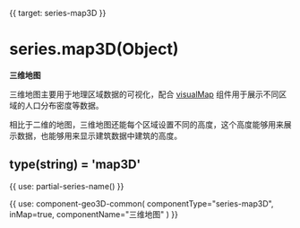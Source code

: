 {{ target: series-map3D }}

# series.map3D(Object)

**三维地图**

三维地图主要用于地理区域数据的可视化，配合 [visualMap](http://echarts.baidu.com/option.html#visualMap) 组件用于展示不同区域的人口分布密度等数据。

相比于二维的地图，三维地图还能每个区域设置不同的高度，这个高度能够用来展示数据，也能够用来显示建筑数据中建筑的高度。

## type(string) = 'map3D'


{{ use: partial-series-name() }}


{{ use: component-geo3D-common(
    componentType="series-map3D",
    inMap=true,
    componentName="三维地图"
)  }}